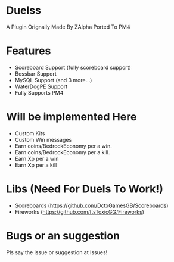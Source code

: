 # Duelss
A Plugin Orignally Made By ZAlpha Ported To PM4
# Features
- Scoreboard Support (fully scoreboard support)
- Bossbar Support
- MySQL Support (and 3 more...)
- WaterDogPE Support
- Fully Supports PM4
# Will be implemented Here
- Custom Kits
- Custom Win messages
- Earn coins/BedrockEconomy per a win.
- Earn coins/BedrockEconomy per a kill.
- Earn Xp per a win
- Earn Xp per a kill
# Libs (Need For Duels To Work!)
- Scoreboards (https://github.com/DctxGamesGB/Scoreboards)
- Fireworks (https://github.com/ItsToxicGG/Fireworks)
# Bugs or an suggestion
Pls say the issue or suggestion at Issues!
